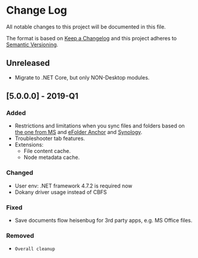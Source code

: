 # Change Log
All notable changes to this project will be documented in this file.

The format is based on [Keep a Changelog](http://keepachangelog.com/) 
and this project adheres to [Semantic Versioning](http://semver.org/).

## Unreleased
- Migrate to .NET Core, but only NON-Desktop modules.

## [5.0.0.0] - 2019-Q1
### Added
- Restrictions and limitations when you sync files and folders based on 
[the one from MS](https://support.office.com/en-us/article/restrictions-and-limitations-when-you-sync-files-and-folders-7787566e-c352-4bd4-9409-fd100a0165f6)
and [eFolder Anchor](https://support.efolder.net/hc/en-us/articles/115010459367-Anchor-What-Files-and-Extensions-are-Excluded-from-the-Sync-Process)
and [Synology](https://forum.synology.com/enu/viewtopic.php?t=135386).
- Troubleshooter tab features.
- Extensions:
  - File content cache.
  - Node metadata cache.

### Changed
- User env: .NET framework 4.7.2 is required now
- Dokany driver usage instead of CBFS

### Fixed
- Save documents flow heisenbug for 3rd party apps, e.g. MS Office files.

### Removed
- ``Overall cleanup``
